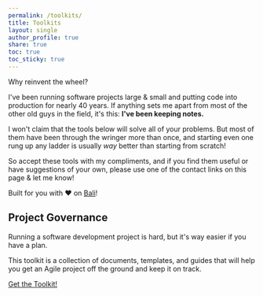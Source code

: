 ```yaml
---
permalink: /toolkits/
title: Toolkits
layout: single
author_profile: true
share: true
toc: true
toc_sticky: true
---
```


Why reinvent the wheel?

I've been running software projects large & small and putting code into production for nearly 40 years. If anything sets me apart from most of the other old guys in the field, it's this: **I've been keeping notes.**

I won't claim that the tools below will solve all of your problems. But most of them have been through the wringer more than once, and starting even one rung up any ladder is usually _way_ better than starting from scratch!

So accept these tools with my compliments, and if you find them useful or have suggestions of your own, please use one of the contact links on this page & let me know!

Built for you with ❤️ on [Bali](/bali/)!

## Project Governance

Running a software development project is hard, but it's way easier if you have a plan.

This toolkit is a collection of documents, templates, and guides that will help you get an Agile project off the ground and keep it on track.

<div class="button-row--left">
    <a href="/toolkits/project-governance/" class="btn btn--info btn--large">Get the Toolkit!</a>
</div>
